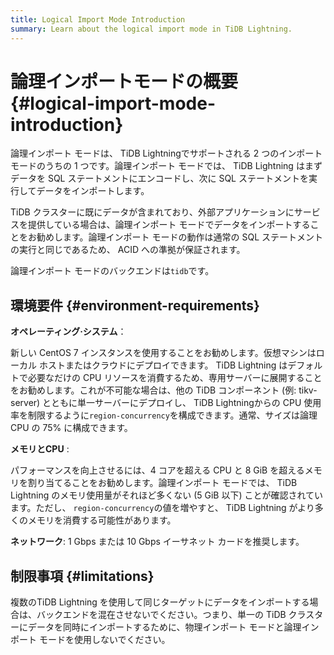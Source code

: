```yaml
---
title: Logical Import Mode Introduction
summary: Learn about the logical import mode in TiDB Lightning.
---
```


# 論理インポートモードの概要 {#logical-import-mode-introduction}

論理インポート モードは、 TiDB Lightningでサポートされる 2 つのインポート モードのうちの 1 つです。論理インポート モードでは、 TiDB Lightning はまずデータを SQL ステートメントにエンコードし、次に SQL ステートメントを実行してデータをインポートします。

TiDB クラスターに既にデータが含まれており、外部アプリケーションにサービスを提供している場合は、論理インポート モードでデータをインポートすることをお勧めします。論理インポート モードの動作は通常の SQL ステートメントの実行と同じであるため、 ACID への準拠が保証されます。

論理インポート モードのバックエンドは`tidb`です。

## 環境要件 {#environment-requirements}

**オペレーティング·システム**：

新しい CentOS 7 インスタンスを使用することをお勧めします。仮想マシンはローカル ホストまたはクラウドにデプロイできます。 TiDB Lightning はデフォルトで必要なだけの CPU リソースを消費するため、専用サーバーに展開することをお勧めします。これが不可能な場合は、他の TiDB コンポーネント (例: tikv-server) とともに単一サーバーにデプロイし、 TiDB Lightningからの CPU 使用率を制限するように`region-concurrency`を構成できます。通常、サイズは論理 CPU の 75% に構成できます。

**メモリとCPU** :

パフォーマンスを向上させるには、4 コアを超える CPU と 8 GiB を超えるメモリを割り当てることをお勧めします。論理インポート モードでは、 TiDB Lightning のメモリ使用量がそれほど多くない (5 GiB 以下) ことが確認されています。ただし、 `region-concurrency`の値を増やすと、 TiDB Lightning がより多くのメモリを消費する可能性があります。

**ネットワーク**: 1 Gbps または 10 Gbps イーサネット カードを推奨します。

## 制限事項 {#limitations}

複数のTiDB Lightning を使用して同じターゲットにデータをインポートする場合は、バックエンドを混在させないでください。つまり、単一の TiDB クラスターにデータを同時にインポートするために、物理インポート モードと論理インポート モードを使用しないでください。
